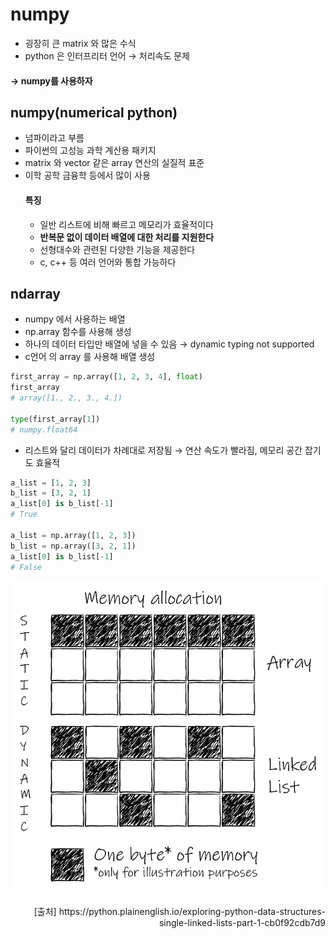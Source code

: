 # numpy
* 굉장히 큰 matrix 와 많은 수식
* python 은 인터프리터 언어 $\rightarrow$ 처리속도 문제

#### $\rightarrow$ numpy를 사용하자
## numpy(numerical python)
* 넘파이라고 부름
* 파이썬의 고성능 과학 계산용 패키지
* matrix 와 vector 같은 array 연산의 실질적 표준
* 이학 공학 금융학 등에서 많이 사용
  #### 특징
  * 일반 리스트에 비해 빠르고 메모리가 효율적이다
  * **반복문 없이 데이터 배열에 대한 처리를 지원한다**
  * 선형대수와 관련된 다양한 기능을 제공한다
  * c, c++ 등 여러 언어와 통합 가능하다

## ndarray
* numpy 에서 사용하는 배열
* np.array 함수를 사용해 생성
* 하나의 데이터 타입만 배열에 넣을 수 있음 $\rightarrow$ dynamic typing not supported 
* c언어 의 array 를 사용해 배열 생성
```python
first_array = np.array([1, 2, 3, 4], float)
first_array
# array([1., 2., 3., 4.])

type(first_array[1])
# numpy.float64
```
* 리스트와 달리 데이터가 차례대로 저장됨 $\rightarrow$ 연산 속도가 빨라짐, 메모리 공간 잡기도 효율적
```python
a_list = [1, 2, 3]
b_list = [3, 2, 1]
a_list[0] is b_list[-1]
# True

a_list = np.array([1, 2, 3])
b_list = np.array([3, 2, 1])
a_list[0] is b_list[-1]
# False
```
![img](images/difference_between_list_and_array.webp)
<p style="text-align: right"> [출처] https://python.plainenglish.io/exploring-python-data-structures-single-linked-lists-part-1-cb0f92cdb7d9 </p>